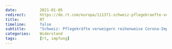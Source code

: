 ```yaml
---
date:          2021-01-05
redirect:      https://de.rt.com/europa/111371-schweiz-pflegekraefte-verweigern-reihenweise-impfung/
title:         RT
timeline:      false
subtitle:      "Schweiz: Pflegekräfte verweigern reihenweise Corona-Impfung"
categories:    Widerstand
tags:          [rt, impfung]
---
```

